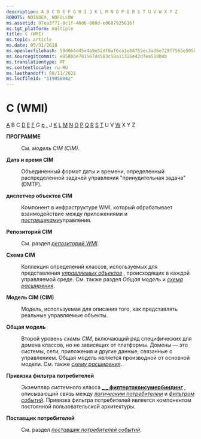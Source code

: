 ```yaml
---
description: A B C D E F G H I J K L M N O P Q R S T U V W X Y Z
ROBOTS: NOINDEX, NOFOLLOW
ms.assetid: 07ea3f71-8c1f-46d6-880d-e0687925616f
ms.tgt_platform: multiple
title: C (WMI)
ms.topic: article
ms.date: 05/31/2018
ms.openlocfilehash: 59d064d45e4a9e52df0af6ca1e84755ec3a36e729f7565e50507b9a807728783
ms.sourcegitcommit: e858bbe701567d4583c50a11326e42d7ea51804b
ms.translationtype: MT
ms.contentlocale: ru-RU
ms.lasthandoff: 08/11/2021
ms.locfileid: "119050842"
---
```

# <a name="c-wmi"></a>C (WMI)

[A](gloss-a.md) B C [D](gloss-d.md) [E](gloss-e.md) [F](gloss-f.md) G [р](gloss-h.md) [.](gloss-i.md) J [K](gloss-k.md) [L](gloss-l.md) [M](gloss-m.md) [N](gloss-n.md) [O](gloss-o.md) [P](gloss-p.md) [Q](gloss-q.md) [R](gloss-r.md) [S](gloss-s.md) [T](gloss-t.md) U V [W](gloss-w.md) X Y Z

<dl> <dt>

<span id="wmi.gloss_cim"></span><span id="WMI.GLOSS_CIM"></span>**ПРОГРАММЕ**
</dt> <dd>

См. *модель CIM (CIM)*.

</dd> <dt>

<span id="wmi.gloss_cim_datetime"></span><span id="WMI.GLOSS_CIM_DATETIME"></span>**Дата и время CIM**
</dt> <dd>

Объединенный формат даты и времени, определенный распределенной задачей управления "принудительная задача" (DMTF).

</dd> <dt>

<span id="wmi.gloss_cim_object_manager"></span><span id="WMI.GLOSS_CIM_OBJECT_MANAGER"></span>**диспетчер объектов CIM**
</dt> <dd>

Компонент в инфраструктуре WMI, который обрабатывает взаимодействие между приложениями и [*поставщиками*](gloss-p.md)управления.

</dd> <dt>

<span id="wmi.gloss_cim_repository"></span><span id="WMI.GLOSS_CIM_REPOSITORY"></span>**Репозиторий CIM**
</dt> <dd>

См. раздел [*репозиторий WMI*](gloss-w.md).

</dd> <dt>

<span id="wmi.gloss_cim_schema"></span><span id="WMI.GLOSS_CIM_SCHEMA"></span>**Схема CIM**
</dt> <dd>

Коллекция определений классов, используемых для представления [*управляемых объектов*](gloss-m.md) , происходящих в каждой управляемой среде. См. также раздел *Общая модель* и [*схема расширения*](gloss-e.md).

</dd> <dt>

<span id="wmi.gloss_common_information_model"></span><span id="WMI.GLOSS_COMMON_INFORMATION_MODEL"></span>**Модель CIM (CIM)**
</dt> <dd>

Модель, используемая для описания того, как представлять реальные управляемые объекты.

</dd> <dt>

<span id="wmi.gloss_common_model"></span><span id="WMI.GLOSS_COMMON_MODEL"></span>**Общая модель**
</dt> <dd>

Второй уровень *схемы CIM*, включающий ряд специфических для домена классов, но не зависящих от платформы. Домены — это системы, сети, приложения и другие данные, связанные с управлением. Общая модель является производной от основной модели. См. также [*схему расширения*](gloss-e.md).

</dd> <dt>

<span id="wmi.gloss_consumer_filter_binding"></span><span id="WMI.GLOSS_CONSUMER_FILTER_BINDING"></span>**Привязка фильтра потребителей**
</dt> <dd>

Экземпляр системного класса [**\_ \_ филтертоконсумербиндинг**](--filtertoconsumerbinding.md) , описывающий связь между [*логическим потребителем*](gloss-l.md) и [*фильтром событий*](gloss-e.md). Привязка фильтра потребителей является компонентом постоянной пользовательской архитектуры.

</dd> <dt>

<span id="wmi.gloss_consumer_provider"></span><span id="WMI.GLOSS_CONSUMER_PROVIDER"></span>**Поставщик потребителей**
</dt> <dd>

См. раздел [*поставщик потребителей событий*](gloss-e.md).

</dd> </dl>

 

 



